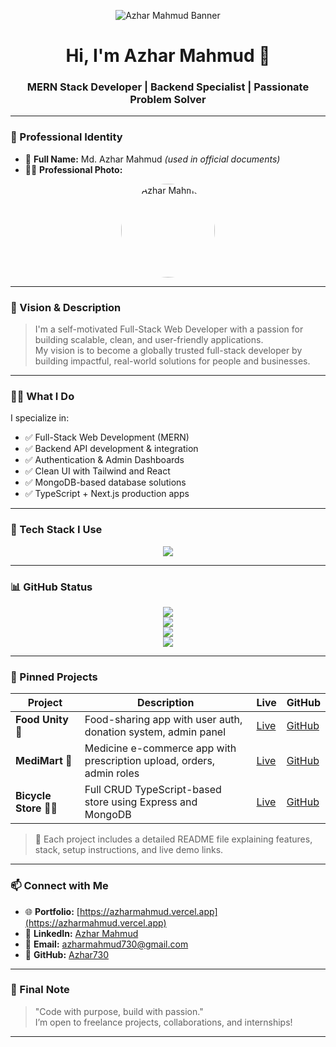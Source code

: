 <!-- 🏞 Banner / Cover Image -->
<p align="center">
  <img src="[https://i.imgur.com/7D6IagV.png](https://www.canva.com/design/DAGEJTHQM2c/ERs5lI9_y1vqY0UpmzuEvg/edit?utm_content=DAGEJTHQM2c&utm_campaign=designshare&utm_medium=link2&utm_source=sharebutton)" alt="Azhar Mahmud Banner" />
</p>

<h1 align="center">Hi, I'm Azhar Mahmud 👋</h1>
<h3 align="center">MERN Stack Developer | Backend Specialist | Passionate Problem Solver</h3>

---

### 👤 Professional Identity

- 📛 **Full Name:** Md. Azhar Mahmud *(used in official documents)*
- 🧑‍💼 **Professional Photo:**  
<p align="center">
  <img src="https://i.imgur.com/HX1AQz5.png" alt="Azhar Mahmud" width="150" style="border-radius: 50%;" />
</p>

---

### 🎯 Vision & Description

> I'm a self-motivated Full-Stack Web Developer with a passion for building scalable, clean, and user-friendly applications.  
> My vision is to become a globally trusted full-stack developer by building impactful, real-world solutions for people and businesses.

---

### 🧑‍💻 What I Do

I specialize in:
- ✅ Full-Stack Web Development (MERN)
- ✅ Backend API development & integration
- ✅ Authentication & Admin Dashboards
- ✅ Clean UI with Tailwind and React
- ✅ MongoDB-based database solutions
- ✅ TypeScript + Next.js production apps

---

### 🧰 Tech Stack I Use

<p align="center">
  <img src="https://skillicons.dev/icons?i=html,css,tailwind,js,ts,react,redux,next,nodejs,express,mongodb,firebase,git,github,vercel,figma" />
</p>

---

### 📊 GitHub Status

<p align="center">
  <img src="https://github-readme-stats.vercel.app/api?username=Azhar730&show_icons=true&theme=radical" />
  <br />
  <img src="https://github-readme-streak-stats.herokuapp.com?user=Azhar730&theme=radical" />
  <br />
  <img src="https://github-readme-stats.vercel.app/api/top-langs/?username=Azhar730&layout=compact&theme=radical" />
  <br />
  <img src="https://github-profile-trophy.vercel.app/?username=Azhar730&theme=radical" />
</p>

---

### 📌 Pinned Projects

| Project | Description | Live | GitHub |
|--------|-------------|------|--------|
| **Food Unity 🍱** | Food-sharing app with user auth, donation system, admin panel | [Live](https://foodunity-cc2e3.web.app) | [GitHub](https://github.com/Azhar730/food-unity) |
| **MediMart 💊** | Medicine e-commerce app with prescription upload, orders, admin roles | [Live](https://medimart-nu.vercel.app) | [GitHub](https://github.com/Azhar730/medi-mart) |
| **Bicycle Store 🚴‍♂️** | Full CRUD TypeScript-based store using Express and MongoDB | [Live](https://cycle-mart-chi.vercel.app) | [GitHub](https://github.com/Azhar730/cycle-mart) |

> 📁 Each project includes a detailed README file explaining features, stack, setup instructions, and live demo links.

---

### 📫 Connect with Me

- 🌐 **Portfolio:** [https://azharmahmud.vercel.app](https://azharmahmud.vercel.app)  
- 💼 **LinkedIn:** [Azhar Mahmud](https://www.linkedin.com/in/azhar-mahmud-437306267)  
- 📧 **Email:** azharmahmud730@gmail.com  
- 🐙 **GitHub:** [Azhar730](https://github.com/Azhar730)

---

### 💬 Final Note

> "Code with purpose, build with passion."  
> I’m open to freelance projects, collaborations, and internships!

---

